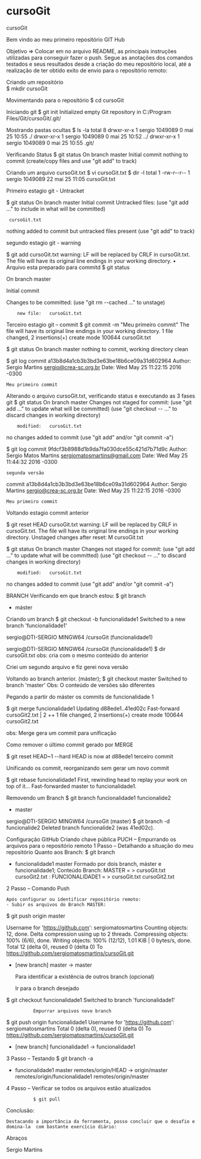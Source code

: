 # cursoGit
cursoGit

Bem vindo ao meu primeiro repositório GIT Hub

Objetivo => Colocar em no arquivo README, as principais instruções utilizadas para conseguir fazer o push.
Segue as anotações dos comandos testados e seus resultados desde a criação do meu repositório local, até a realização de ter obtido exito de envio para o repositório remoto:

Criando um repositório  
$ mkdir cursoGit

Movimentando para o repositório
$ cd cursoGit

Iniciando git 
$ git init
Initialized empty Git repository in C:/Program Files/Git/cursoGit/.git/

Mostrando pastas ocultas 
$ ls -la
total 8
drwxr-xr-x 1 sergio 1049089 0 mai 25 10:55 ./
drwxr-xr-x 1 sergio 1049089 0 mai 25 10:52 ../
drwxr-xr-x 1 sergio 1049089 0 mai 25 10:55 .git/

Verificando Status 
$ git status
On branch master
Initial commit
nothing to commit (create/copy files and use "git add" to track)

Criando um arquivo  cursoGit.txt
$ vi cursoGit.txt
$ dir -l
total 1
-rw-r--r-- 1 sergio 1049089 22 mai 25 11:05 cursoGit.txt

Primeiro estagio git  -  Untracket

$ git status
On branch master
Initial commit
Untracked files:
  (use "git add <file>..." to include in what will be committed)

     cursoGit.txt

nothing added to commit but untracked files present (use "git add" to track)


segundo estagio git  - warning 

$ git add cursoGit.txt
warning: LF will be replaced by CRLF in cursoGit.txt.
The file will have its original line endings in your working directory.
•	Arquivo esta preparado para commitd
$ git status

On branch master

Initial commit

Changes to be committed:
  (use "git rm --cached <file>..." to unstage)

        new file:   cursoGit.txt

Terceiro estagio git – commit
$ git commit -m "Meu primeiro commit"
The file will have its original line endings in your working directory.
 1 file changed, 2 insertions(+)
 create mode 100644 cursoGit.txt

$ git status
On branch master
nothing to commit, working directory clean

$ git log
commit a13b8d4a1cb3b3bd3e63be18b6ce09a31d602964
Author: Sergio Martins <sergio@crea-sc.org.br>
Date:   Wed May 25 11:22:15 2016 -0300

    Meu primeiro commit

Alterando o arquivo cursoGit.txt, verificando status e executando as 3 fases git
$ git status
On branch master
Changes not staged for commit:
  (use "git add <file>..." to update what will be committed)
  (use "git checkout -- <file>..." to discard changes in working directory)

        modified:   cursoGit.txt

no changes added to commit (use "git add" and/or "git commit -a")

$ git log
commit 9fdcf3b8988d1b9da7fa030dce55c421d7b71d9c
Author: Sergio Matos Martins <sergiomatosmartins@gmail.com>
Date:   Wed May 25 11:44:32 2016 -0300

    segunda versão

commit a13b8d4a1cb3b3bd3e63be18b6ce09a31d602964
Author: Sergio Martins <sergio@crea-sc.org.br>
Date:   Wed May 25 11:22:15 2016 -0300

    Meu primeiro commit

Voltando estagio commit anterior

$ git reset HEAD cursoGit.txt
warning: LF will be replaced by CRLF in cursoGit.txt.
The file will have its original line endings in your working directory.
Unstaged changes after reset:
M       cursoGit.txt

$ git status
On branch master
Changes not staged for commit:
  (use "git add <file>..." to update what will be committed)
  (use "git checkout -- <file>..." to discard changes in working directory)

        modified:   cursoGit.txt

no changes added to commit (use "git add" and/or "git commit -a")

BRANCH
Verificando em que branch estou:
$ git branch
* máster

Criando um branch
$ git checkout -b funcionalidade1
Switched to a new branch 'funcionalidade1'

sergio@DTI-SERGIO MINGW64 /cursoGit (funcionalidade1)

sergio@DTI-SERGIO MINGW64 /cursoGit (funcionalidade1)
$ dir
cursoGit.txt
obs: cria com o mesmo conteúdo do anterior

Criei um segundo arquivo e fiz gerei nova versão

Voltando ao branch anterior. (máster);
$ git checkout master
Switched to branch 'master'
Obs: O conteúdo de versões são diferentes

Pegando a partir do máster os commits de funcionalidade 1

$ git merge funcionalidade1
Updating d88ede1..41ed02c
Fast-forward
 cursoGit2.txt | 2 ++
 1 file changed, 2 insertions(+)
 create mode 100644 cursoGit2.txt

obs: Merge gera um commit para unificação 

Como remover o último commit gerado por MERGE

$ git reset HEAD~1 --hard
HEAD is now at d88ede1 terceiro commit



Unificando os commit, reorganizando sem gerar um novo commit

$ git rebase funcionalidade1
First, rewinding head to replay your work on top of it...
Fast-forwarded master to funcionalidade1.

Removendo um Branch
$ git branch
  funcionalidade1
  funcionalide2
* master

sergio@DTI-SERGIO MINGW64 /cursoGit (master)
$ git branch -d  funcionalide2
Deleted branch funcionalide2 (was 41ed02c).

Configuração GitHub
Criando chave pública
PUCH – Empurrando os arquivos para o repositório remoto
1 Passo – Detalhando a situação do meu repositório
Quanto aos Branch:
$ git branch
* funcionalidade1
 	 master
Formado por dois branch, máster e funcionalidade1;
Conteúdo Branch:
MASTER = > cursoGit.txt  cursoGit2.txt :
FUNCIONALIDADE1 = >  cursoGit.txt  cursoGit2.txt

2 Passo – Comando Push

	Após configurar ou identificar repositório remoto:
	- Subir os arquivos do Branch MASTER:

$ git push origin master

Username for 'https://github.com': sergiomatosmartins
Counting objects: 12, done.
Delta compression using up to 2 threads.
Compressing objects: 100% (6/6), done.
Writing objects: 100% (12/12), 1.01 KiB | 0 bytes/s, done.
Total 12 (delta 0), reused 0 (delta 0)
To https://github.com/sergiomatosmartins/cursoGit.git
 * [new branch]      master -> master
 
	Para identificar a existência de outros branch (opcional)

	Ir para o branch desejado

$ git checkout funcionalidade1
Switched to branch 'funcionalidade1'

              Empurrar arquivos novo branch 

$ git push origin funcionalidade1
Username for 'https://github.com': sergiomatosmartins
Total 0 (delta 0), reused 0 (delta 0)
To https://github.com/sergiomatosmartins/cursoGit.git
 * [new branch]      funcionalidade1 -> funcionalidade1

3 Passo – Testando 
$ git branch -a

* funcionalidade1
  master
  remotes/origin/HEAD -> origin/master
  remotes/origin/funcionalidade1
  remotes/origin/master

4 Passo – Verificar se todos os arquivos estão atualizados

              $ git pull


Conclusão:
 
	Destacando a importância da ferramenta, posso concluir que o desafio e domina-la  com bastante exercício diário:

Abraços

Sergio Martins 
